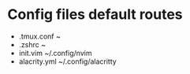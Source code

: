 # Config files default routes

* .tmux.conf    ~
* .zshrc        ~
* init.vim      ~/.config/nvim
* alacrity.yml  ~/.config/alacritty
